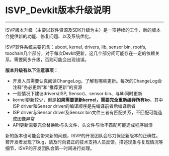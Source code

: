 # ISVP_Devkit版本升级说明

----------

ISVP版本升级（主要以软件资源及SDK升级为主）是一项持续的工作，新的版本会提供新的功能、修复问题、以及系统优化。

ISVP软件系统主要包含：uboot, kernel, drivers, lib, sensor bin, rootfs, toochain几个部分，对于每次Devkit更新，这几个部分间可能存在一定的依赖关系，需要同步升级，否则可能会出现错误。

**版本升级有以下注意事项：**

* 开发人员需要认真阅读ChangeLog，了解有哪些更新。每次的ChangeLog会注释“务必更新”和“推荐更新”的资源
* 一般情况下建议drivers(ISP, Sensor)、sensor bin、与lib同时更新
* kernel更新较少，但是**如果需要更新kernel，需要完全重新编译所有ko**，其中ISP driver和Sensor driver的编译顺序是先编译前者后编译后者
* ISP driver与Sensor driver及Sensor bin文件三者有匹配关系，不匹配可能造成图像异常
* API更新需要完全替换lib与头文件，头文件与lib不匹配可能造成程序崩溃

新的版本也可能会带来新的问题，ISVP的开发团队会尽力保证新版本的正确性。若开发者发现了Bug，请及时向君正的技术支持人员反馈，描述现象与复现情况等细节，ISVP的开发团队会第一时间进行处理。
